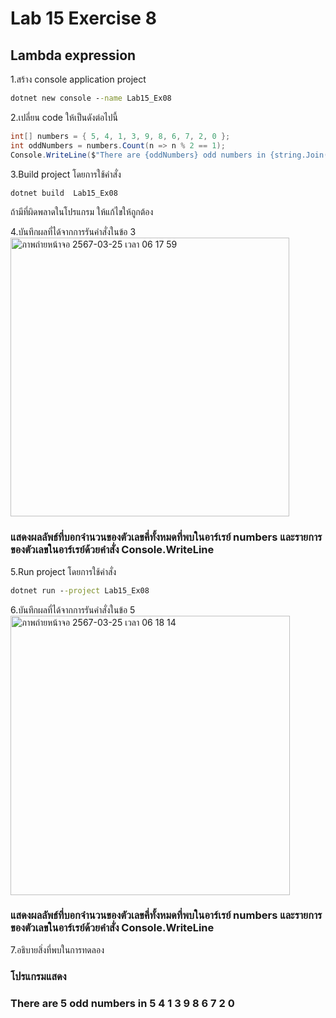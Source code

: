 # Lab 15 Exercise 8

## Lambda expression

1.สร้าง console application project

```cmd
dotnet new console --name Lab15_Ex08
```

2.เปลี่ยน code ให้เป็นดังต่อไปนี้

```cs
int[] numbers = { 5, 4, 1, 3, 9, 8, 6, 7, 2, 0 };
int oddNumbers = numbers.Count(n => n % 2 == 1);
Console.WriteLine($"There are {oddNumbers} odd numbers in {string.Join(" ", numbers)}");
```

3.Build project โดยการใช้คำสั่ง

```cmd
dotnet build  Lab15_Ex08
```

ถ้ามีที่ผิดพลาดในโปรแกรม ให้แก้ไขให้ถูกต้อง

4.บันทึกผลที่ได้จากการรันคำสั่งในข้อ 3
<img width="446" alt="ภาพถ่ายหน้าจอ 2567-03-25 เวลา 06 17 59" src="https://github.com/VisawaPRO/03376836-OOP-2566-Lab-15/assets/144195555/a65ab92e-dce4-4896-976a-df5afe95590e">
### แสดงผลลัพธ์ที่บอกจำนวนของตัวเลขคี่ทั้งหมดที่พบในอาร์เรย์ numbers และรายการของตัวเลขในอาร์เรย์ด้วยคำสั่ง Console.WriteLine
5.Run project โดยการใช้คำสั่ง

```cmd
dotnet run --project Lab15_Ex08
```

6.บันทึกผลที่ได้จากการรันคำสั่งในข้อ 5
<img width="447" alt="ภาพถ่ายหน้าจอ 2567-03-25 เวลา 06 18 14" src="https://github.com/VisawaPRO/03376836-OOP-2566-Lab-15/assets/144195555/3dbb91a3-4bdb-49d8-bb1f-32b30025a184">
### แสดงผลลัพธ์ที่บอกจำนวนของตัวเลขคี่ทั้งหมดที่พบในอาร์เรย์ numbers และรายการของตัวเลขในอาร์เรย์ด้วยคำสั่ง Console.WriteLine
7.อธิบายสิ่งที่พบในการทดลอง
### โปรแกรมแสดง
### There are 5 odd numbers in 5 4 1 3 9 8 6 7 2 0
